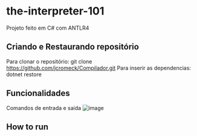 # the-interpreter-101
Projeto feito em C# com ANTLR4



## Criando e Restaurando repositório

Para clonar o repositório: git clone https://github.com/jcromeck/Compilador.git
Para inserir as dependencias: dotnet restore
## Funcionalidades

Comandos de entrada e saída
![image](https://user-images.githubusercontent.com/91988716/223574143-dcb6bf25-4399-4310-9176-9d5991b7aad3.png)

       

## How to run

